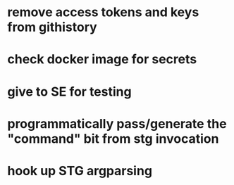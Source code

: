 # remove access tokens and keys from githistory

# check docker image for secrets

# give to SE for testing

# programmatically pass/generate the "command" bit from stg invocation
# hook up STG argparsing 
